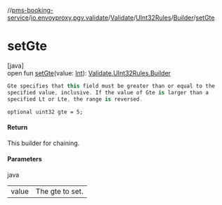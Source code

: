 //[pms-booking-service](../../../../../index.md)/[io.envoyproxy.pgv.validate](../../../index.md)/[Validate](../../index.md)/[UInt32Rules](../index.md)/[Builder](index.md)/[setGte](set-gte.md)

# setGte

[java]\
open fun [setGte](set-gte.md)(value: [Int](https://kotlinlang.org/api/core/kotlin-stdlib/kotlin/-int/index.html)): [Validate.UInt32Rules.Builder](index.md)

```kotlin
Gte specifies that this field must be greater than or equal to the
specified value, inclusive. If the value of Gte is larger than a
specified Lt or Lte, the range is reversed.

```
`optional uint32 gte = 5;`

#### Return

This builder for chaining.

#### Parameters

java

| | |
|---|---|
| value | The gte to set. |